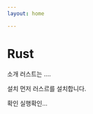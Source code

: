 ```yaml
---
layout: home

---
```


# Rust


<xx-book-mark>소개</xx-book-mark>
러스트는 ....

<xx-book-mark>설치</xx-book-mark>
먼저 러스르를 설치합니다.

<xx-book-mark>확인</xx-book-mark>
실행확인...